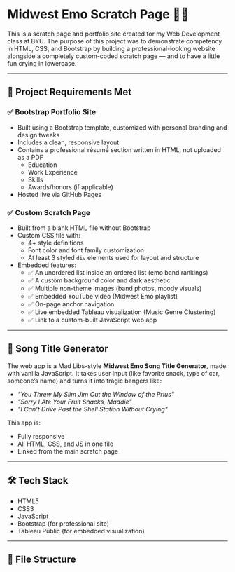 # Midwest Emo Scratch Page 🎸😭

This is a scratch page and portfolio site created for my Web Development class at BYU. The purpose of this project was to demonstrate competency in HTML, CSS, and Bootstrap by building a professional-looking website alongside a completely custom-coded scratch page — and to have a little fun crying in lowercase.

---

## 🎯 Project Requirements Met

### ✅ Bootstrap Portfolio Site

- Built using a Bootstrap template, customized with personal branding and design tweaks
- Includes a clean, responsive layout
- Contains a professional résumé section written in HTML, not uploaded as a PDF
  - Education
  - Work Experience
  - Skills
  - Awards/honors (if applicable)
- Hosted live via GitHub Pages

### ✅ Custom Scratch Page

- Built from a blank HTML file without Bootstrap
- Custom CSS file with:
  - 4+ style definitions
  - Font color and font family customization
  - At least 3 styled `div` elements used for layout and structure
- Embedded features:
  - ✅ An unordered list inside an ordered list (emo band rankings)
  - ✅ A custom background color and dark aesthetic
  - ✅ Multiple non-theme images (band photos, moody visuals)
  - ✅ Embedded YouTube video (Midwest Emo playlist)
  - ✅ On-page anchor navigation
  - ✅ Live embedded Tableau visualization (Music Genre Clustering)
  - ✅ Link to a custom-built JavaScript web app

---

## 🤖 Song Title Generator

The web app is a Mad Libs-style **Midwest Emo Song Title Generator**, made with vanilla JavaScript. It takes user input (like favorite snack, type of car, someone’s name) and turns it into tragic bangers like:

- *"You Threw My Slim Jim Out the Window of the Prius"*
- *"Sorry I Ate Your Fruit Snacks, Maddie"*
- *"I Can't Drive Past the Shell Station Without Crying"*

This app is:
- Fully responsive
- All HTML, CSS, and JS in one file
- Linked from the main scratch page

---

## 🛠 Tech Stack

- HTML5
- CSS3
- JavaScript
- Bootstrap (for professional site)
- Tableau Public (for embedded visualization)

---

## 📁 File Structure
